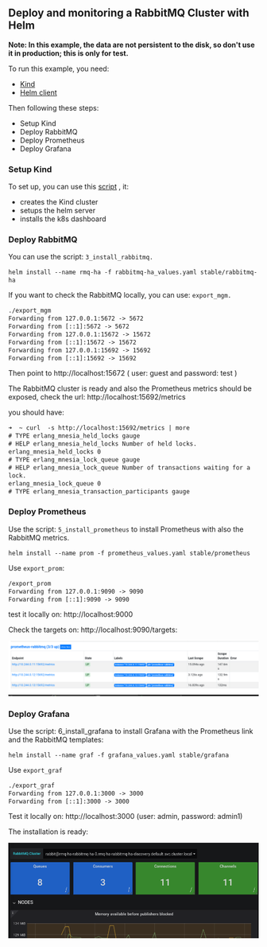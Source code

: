 ## Deploy and monitoring a RabbitMQ Cluster with Helm 

**Note: In this example, the data are not persistent to the disk, so don't use it in production; this is only for test.**


To run this example, you need:
 * [Kind](https://github.com/kubernetes-sigs/kind)
 * [Helm client](https://helm.sh/)

Then following these steps:
 * Setup Kind
 * Deploy RabbitMQ
 * Deploy Prometheus 
 * Deploy Grafana

### Setup Kind
To set up, you can use this [script](https://github.com/Gsantomaggio/rabbitmq-utils/blob/master/k8s/kind/setup) , it:
 * creates the Kind cluster
 * setups the helm server 
 * installs the k8s dashboard
 
### Deploy RabbitMQ 
You can use the  script: `3_install_rabbitmq.`

```
helm install --name rmq-ha -f rabbitmq-ha_values.yaml stable/rabbitmq-ha
```


If you want to check the RabbitMQ locally, you can use: `export_mgm.`

```
./export_mgm
Forwarding from 127.0.0.1:5672 -> 5672
Forwarding from [::1]:5672 -> 5672
Forwarding from 127.0.0.1:15672 -> 15672
Forwarding from [::1]:15672 -> 15672
Forwarding from 127.0.0.1:15692 -> 15692
Forwarding from [::1]:15692 -> 15692
```

Then point to http://localhost:15672 ( user: guest and password: test ) 

The RabbitMQ cluster is ready and also the Prometheus metrics should be exposed, check the url: 
http://localhost:15692/metrics

you should have:
```
➜  ~ curl  -s http://localhost:15692/metrics | more
# TYPE erlang_mnesia_held_locks gauge
# HELP erlang_mnesia_held_locks Number of held locks.
erlang_mnesia_held_locks 0
# TYPE erlang_mnesia_lock_queue gauge
# HELP erlang_mnesia_lock_queue Number of transactions waiting for a lock.
erlang_mnesia_lock_queue 0
# TYPE erlang_mnesia_transaction_participants gauge
```


### Deploy Prometheus 

Use the script: `5_install_prometheus` to install Prometheus with also the RabbitMQ metrics.

```
helm install --name prom -f prometheus_values.yaml stable/prometheus
```


Use `export_prom`:
```
/export_prom
Forwarding from 127.0.0.1:9090 -> 9090
Forwarding from [::1]:9090 -> 9090
```

test it locally on: http://localhost:9000

Check the targets on: http://localhost:9090/targets:

![RabbitMQ Targets](https://github.com/Gsantomaggio/rabbitmq-utils/blob/master/k8s/helm/rabbitmq3.8/img/prom_rabbitmq_targets.png)


### Deploy Grafana

Use the script: 6_install_grafana to install Grafana with the Prometheus link and the RabbitMQ templates:


```
helm install --name graf -f grafana_values.yaml stable/grafana 
```


Use `export_graf` 
```
./export_graf
Forwarding from 127.0.0.1:3000 -> 3000
Forwarding from [::1]:3000 -> 3000
```

Test it locally on: http://localhost:3000 (user: admin, password: admin1)

The installation is ready:

![RabbitMQ Targets](https://github.com/Gsantomaggio/rabbitmq-utils/blob/master/k8s/helm/rabbitmq3.8/img/rabbitmq_grafana.png)




 

